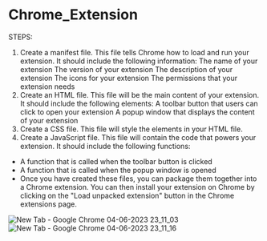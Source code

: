 # Chrome_Extension
STEPS:
1. Create a manifest file. This file tells Chrome how to load and run your extension. It should include the following information:
The name of your extension
The version of your extension
The description of your extension
The icons for your extension
The permissions that your extension needs
2. Create an HTML file. This file will be the main content of your extension. It should include the following elements:
A toolbar button that users can click to open your extension
A popup window that displays the content of your extension
3. Create a CSS file. This file will style the elements in your HTML file.
4. Create a JavaScript file. This file will contain the code that powers your extension. It should include the following functions:
- A function that is called when the toolbar button is clicked
- A function that is called when the popup window is opened
- Once you have created these files, you can package them together into a Chrome extension. You can then install your extension on Chrome by clicking on the "Load unpacked extension" button in the Chrome extensions page.

![New Tab - Google Chrome 04-06-2023 23_11_03](https://github.com/muskanmandloi/Chrome_Extension/assets/54906865/0004566f-3bfd-46d1-8deb-17d5a56bb9b5)
![New Tab - Google Chrome 04-06-2023 23_11_16](https://github.com/muskanmandloi/Chrome_Extension/assets/54906865/0c8fa79c-8a9d-47b9-98c7-72f98c2f0df4)
